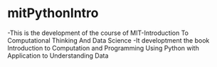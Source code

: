 # mitPythonIntro
-This is the development of the course of MIT-Introduction To Computational Thinking And Data Science
-It developtment the book Introduction to Computation and Programming Using Python with Application to Understanding Data
